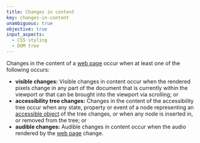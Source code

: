 ```yaml
---
title: Changes in content
key: changes-in-content
unambiguous: true
objective: true
input_aspects:
  - CSS styling
  - DOM tree
---
```


Changes in the content of a [web page][] occur when at least one of the following occurs:

- **visible changes:** Visible changes in content occur when the rendered pixels change in any part of the document that is currently within the viewport or that can be brought into the viewport via scrolling; or
- **accessibility tree changes:** Changes in the content of the accessibility tree occur when any state, property or event of a node representing an [accessible object][] of the tree changes, or when any node is inserted in, or removed from the tree; or
- **audible changes:** Audible changes in content occur when the audio rendered by the [web page][] change.

[accessible object]: https://www.w3.org/TR/accname-1.1/#dfn-accessible-object 'Definition of accessible object'
[web page]: #web-page-html 'Definition of web page'
